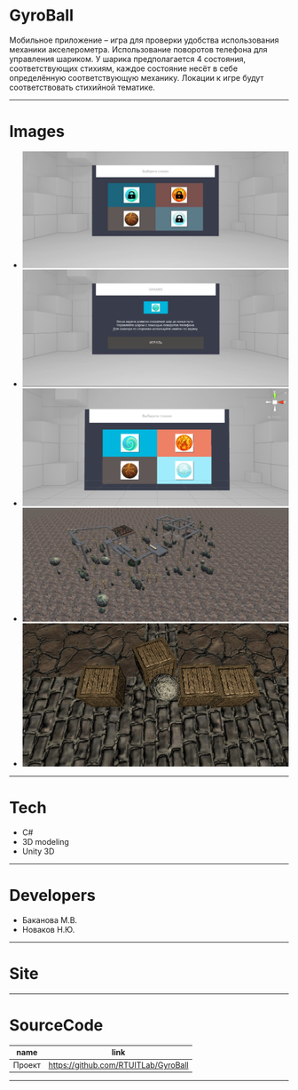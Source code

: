 # GyroBall


Мобильное приложение – игра для проверки удобства использования механики акселерометра.
Использование поворотов телефона для управления шариком. У шарика предполагается 4 состояния, соответствующих стихиям, каждое состояние несёт в себе определённую соответствующую механику. Локации к игре будут соответствовать стихийной тематике. 

---

# Images
* ![](landing/23.JPG)
* ![](landing/21.JPG)
* ![](landing/1.png)
* ![](landing/2.png)
* ![](landing/3.png)

---

# Tech
* C#
* 3D modeling
* Unity 3D
---
# Developers
* Баканова М.В.
* Новаков Н.Ю.
---
# Site
---
# SourceCode

| name   | link                                  |
| ------ | ------------------------------------- |
| Проект | https://github.com/RTUITLab/GyroBall  |
---
